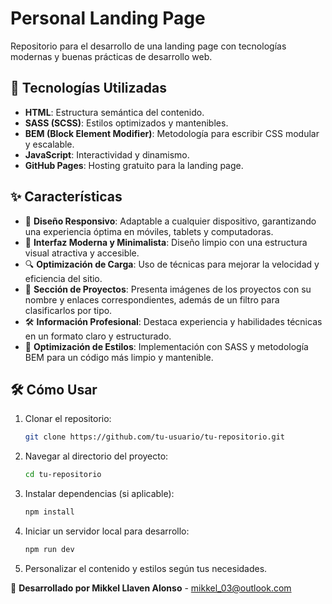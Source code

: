 # Personal Landing Page

Repositorio para el desarrollo de una landing page con tecnologías modernas y buenas prácticas de desarrollo web.

## 🚀 Tecnologías Utilizadas

- **HTML**: Estructura semántica del contenido.
- **SASS (SCSS)**: Estilos optimizados y mantenibles.
- **BEM (Block Element Modifier)**: Metodología para escribir CSS modular y escalable.
- **JavaScript**: Interactividad y dinamismo.
- **GitHub Pages**: Hosting gratuito para la landing page.

## ✨ Características

- 📱 **Diseño Responsivo**: Adaptable a cualquier dispositivo, garantizando una experiencia óptima en móviles, tablets y computadoras.
- 🎨 **Interfaz Moderna y Minimalista**: Diseño limpio con una estructura visual atractiva y accesible.
- 🔍 **Optimización de Carga**: Uso de técnicas para mejorar la velocidad y eficiencia del sitio.
- 🔗 **Sección de Proyectos**: Presenta imágenes de los proyectos con su nombre y enlaces correspondientes, además de un filtro para clasificarlos por tipo.
- 🛠️ **Información Profesional**: Destaca experiencia y habilidades técnicas en un formato claro y estructurado.
- 🎨 **Optimización de Estilos**: Implementación con SASS y metodología BEM para un código más limpio y mantenible.

## 🛠️ Cómo Usar

1. Clonar el repositorio:
   ```bash
   git clone https://github.com/tu-usuario/tu-repositorio.git
   ```
2. Navegar al directorio del proyecto:
   ```bash
   cd tu-repositorio
   ```
3. Instalar dependencias (si aplicable):
   ```bash
   npm install
   ```
4. Iniciar un servidor local para desarrollo:
   ```bash
   npm run dev
   ```
5. Personalizar el contenido y estilos según tus necesidades.

📌 **Desarrollado por Mikkel Llaven Alonso** - mikkel_03@outlook.com